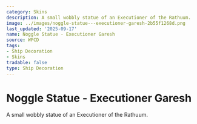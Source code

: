 ```yaml
---
category: Skins
description: A small wobbly statue of an Executioner of the Rathuum.
image: ../images/noggle-statue---executioner-garesh-2b55f1268d.png
last_updated: '2025-09-17'
name: Noggle Statue - Executioner Garesh
source: WFCD
tags:
- Ship Decoration
- Skins
tradable: false
type: Ship Decoration
---
```


# Noggle Statue - Executioner Garesh

A small wobbly statue of an Executioner of the Rathuum.


